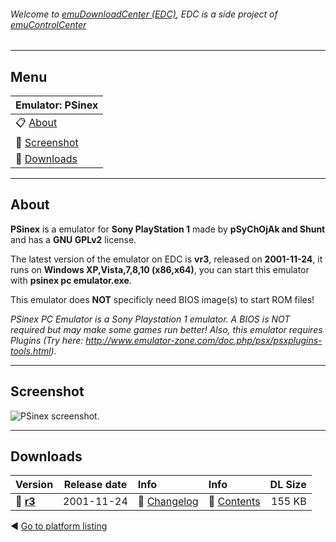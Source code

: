 ###### Welcome to [emuDownloadCenter (EDC)](https://github.com/PhoenixInteractiveNL/emuDownloadCenter/wiki/), EDC is a side project of [emuControlCenter](https://github.com/PhoenixInteractiveNL/emuControlCenter/wiki/)
***
## Menu
| **Emulator: PSinex** |
|:---------|
| :clipboard: [About](#about) |
| :sunrise: [Screenshot](#screenshot) |
| :floppy_disk: [Downloads](#downloads) |
***
## About
**PSinex** is a emulator for **Sony PlayStation 1** made by **pSyChOjAk and Shunt** and has a **GNU GPLv2** license.

The latest version of the emulator on EDC is **vr3**, released on **2001-11-24**, it runs on **Windows XP,Vista,7,8,10 (x86,x64)**, you can start this emulator with **psinex pc emulator.exe**.

This emulator does **NOT** specificly need BIOS image(s) to start ROM files!

_PSinex PC Emulator is a Sony Playstation 1 emulator. A BIOS is NOT required but may make some games run better! Also, this emulator requires Plugins (Try here: http://www.emulator-zone.com/doc.php/psx/psxplugins-tools.html)._
***
## Screenshot
![](https://raw.githubusercontent.com/PhoenixInteractiveNL/emuDownloadCenter/master/hooks/psinex/screen.jpg "PSinex screenshot.")
***
## Downloads
| Version  | Release date  | Info       | Info       | DL Size    |
|:---------|:-------------:|:-----------|:-----------|-----------:|
| :floppy_disk: [**r3**](https://github.com/PhoenixInteractiveNL/edc-repo0005/raw/master/psinex/r3.7z) | 2001-11-24 | :page_facing_up: [Changelog](https://github.com/PhoenixInteractiveNL/edc-repo0005/blob/master/psinex/r3_changelog.txt) | :mag_right: [Contents](https://github.com/PhoenixInteractiveNL/edc-repo0005/blob/master/psinex/r3_contents.txt) | 155 KB |

:arrow_backward: [Go to platform listing](https://github.com/PhoenixInteractiveNL/emuDownloadCenter/wiki/EDC-Platform-List)

